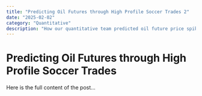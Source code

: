 ```yaml
---
title: "Predicting Oil Futures through High Profile Soccer Trades 2"
date: "2025-02-02"
category: "Quantitative"
description: "How our quantitative team predicted oil future price spikes through soccer trade windows."
---
```


# Predicting Oil Futures through High Profile Soccer Trades

Here is the full content of the post...
